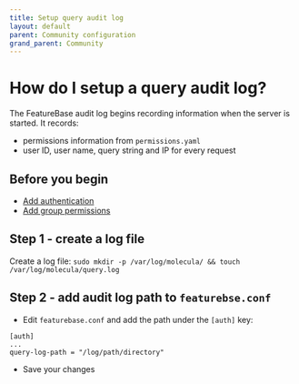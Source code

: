 ```yaml
---
title: Setup query audit log
layout: default
parent: Community configuration
grand_parent: Community
---
```


# How do I setup a query audit log?

The FeatureBase audit log begins recording information when the server is started. It records:

* permissions information from `permissions.yaml`
* user ID, user name, query string and IP for every request

## Before you begin

* [Add authentication](/docs/community/com-config/com-config-authentication)
* [Add group permissions](/docs/community/com-config/com-config-group-permissions)

## Step 1 - create a log file

Create a log file:
    ```
    sudo mkdir -p /var/log/molecula/ && touch /var/log/molecula/query.log
    ```

## Step 2 - add audit log path to `featurebse.conf`

* Edit `featurebase.conf` and add the path under the `[auth]` key:

```
[auth]
...
query-log-path = "/log/path/directory"
```

* Save your changes
